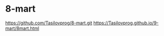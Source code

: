 # 8-mart

https://github.com/Tasilovprog/8-mart.git
https://Tasilovprog.github.io/9-mart/8mart.html
